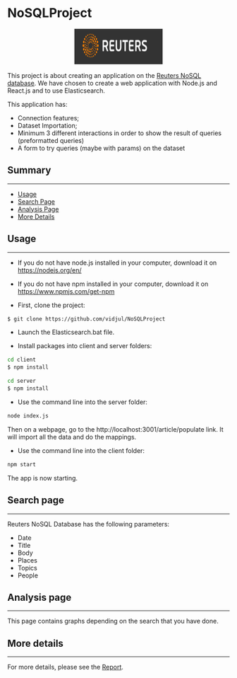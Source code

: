 # NoSQLProject

<p align="center">
    <img width="200" height="80"
     title="Size Limit logo" src="./reuters.png"/>
</p>

This project is about creating an application on the [Reuters NoSQL database](server/reuters_elastic.json). We have chosen to create a web application with Node.js and React.js and to use Elasticsearch. 

This application has:
* Connection features;
* Dataset Importation;
* Minimum 3 different interactions in order to show the result of queries (preformatted queries)
* A form to try queries (maybe with params) on the dataset

## Summary
***

* [Usage](#usage)
* [Search Page](#search-page)
* [Analysis Page](#analysis-page)
* [More Details](#more-details)

## Usage 
***

* If you do not have node.js installed in your computer, download it on https://nodejs.org/en/

* If you do not have npm installed in your computer, download it on https://www.npmjs.com/get-npm

* First, clone the project:
```sh
$ git clone https://github.com/vidjul/NoSQLProject
``` 

* Launch the Elasticsearch.bat file.

* Install packages into client and server folders:
```sh
cd client
$ npm install
``` 

```sh
cd server
$ npm install
``` 

* Use the command line into the server folder:

```sh
node index.js
``` 
Then on a webpage, go to the http://localhost:3001/article/populate link. It will import all the data
and do the mappings.

* Use the command line into the client folder:

```sh
npm start
``` 
The app is now starting.

## Search page
***

Reuters NoSQL Database has the following parameters:
* Date
* Title 
* Body
* Places 
* Topics
* People

## Analysis page
***

This page contains graphs depending on the search that you have done. 

## More details
***

For more details, please see the [Report](./Report.pdf). 

